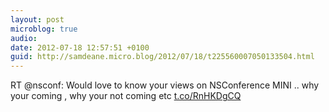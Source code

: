 ```yaml
---
layout: post
microblog: true
audio: 
date: 2012-07-18 12:57:51 +0100
guid: http://samdeane.micro.blog/2012/07/18/t225560007050133504.html
---
```

RT @nsconf: Would love to know your views on NSConference MINI .. why your coming , why your not coming etc [t.co/RnHKDgCQ](http://t.co/RnHKDgCQ)
